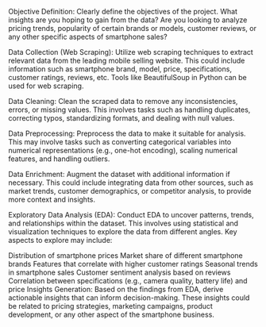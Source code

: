 Objective Definition:
Clearly define the objectives of the project. What insights are you hoping to gain from the data? Are you looking to analyze pricing trends, popularity of certain brands or models, customer reviews, or any other specific aspects of smartphone sales?

Data Collection (Web Scraping):
Utilize web scraping techniques to extract relevant data from the leading mobile selling website. This could include information such as smartphone brand, model, price, specifications, customer ratings, reviews, etc. Tools like BeautifulSoup in Python can be used for web scraping.

Data Cleaning:
Clean the scraped data to remove any inconsistencies, errors, or missing values. This involves tasks such as handling duplicates, correcting typos, standardizing formats, and dealing with null values.

Data Preprocessing:
Preprocess the data to make it suitable for analysis. This may involve tasks such as converting categorical variables into numerical representations (e.g., one-hot encoding), scaling numerical features, and handling outliers.

Data Enrichment:
Augment the dataset with additional information if necessary. This could include integrating data from other sources, such as market trends, customer demographics, or competitor analysis, to provide more context and insights.

Exploratory Data Analysis (EDA):
Conduct EDA to uncover patterns, trends, and relationships within the dataset. This involves using statistical and visualization techniques to explore the data from different angles. Key aspects to explore may include:

Distribution of smartphone prices
Market share of different smartphone brands
Features that correlate with higher customer ratings
Seasonal trends in smartphone sales
Customer sentiment analysis based on reviews
Correlation between specifications (e.g., camera quality, battery life) and price
Insights Generation:
Based on the findings from EDA, derive actionable insights that can inform decision-making. These insights could be related to pricing strategies, marketing campaigns, product development, or any other aspect of the smartphone business.

